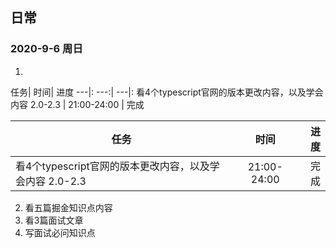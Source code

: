## 日常

### 2020-9-6 周日
 1.
  任务| 时间| 进度
  ---|: ---:| ---|: 
 看4个typescript官网的版本更改内容，以及学会内容 2.0-2.3 | 21:00-24:00 | 完成
 

任务|时间|进度
--|:--:|--:
看4个typescript官网的版本更改内容，以及学会内容 2.0-2.3|21:00-24:00|完成


 2. 看五篇掘金知识点内容
 3. 看3篇面试文章
 4. 写面试必问知识点
